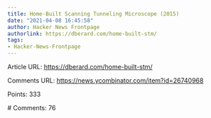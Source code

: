 ```yaml
---
title: Home-Built Scanning Tunneling Microscope (2015)
date: "2021-04-08 16:45:58"
author: Hacker News Frontpage
authorlink: https://dberard.com/home-built-stm/
tags:
- Hacker-News-Frontpage
---
```


<p>Article URL: <a href="https://dberard.com/home-built-stm/">https://dberard.com/home-built-stm/</a></p>
<p>Comments URL: <a href="https://news.ycombinator.com/item?id=26740968">https://news.ycombinator.com/item?id=26740968</a></p>
<p>Points: 333</p>
<p># Comments: 76</p>
